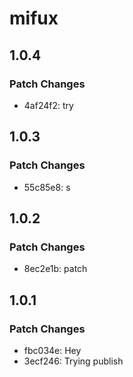 # mifux

## 1.0.4

### Patch Changes

- 4af24f2: try

## 1.0.3

### Patch Changes

- 55c85e8: s

## 1.0.2

### Patch Changes

- 8ec2e1b: patch

## 1.0.1

### Patch Changes

- fbc034e: Hey
- 3ecf246: Trying publish
